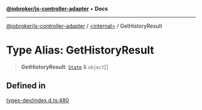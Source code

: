 [**@iobroker/js-controller-adapter**](../../README.md) • **Docs**

***

[@iobroker/js-controller-adapter](../../globals.md) / [\<internal\>](../README.md) / GetHistoryResult

# Type Alias: GetHistoryResult

> **GetHistoryResult**: [`State`](../interfaces/State.md) & `object`[]

## Defined in

[types-dev/index.d.ts:480](https://github.com/ioBroker/ioBroker.js-controller/blob/fe9fbf6b684b474bc0dfc453eb28790be874895e/packages/types-dev/index.d.ts#L480)
